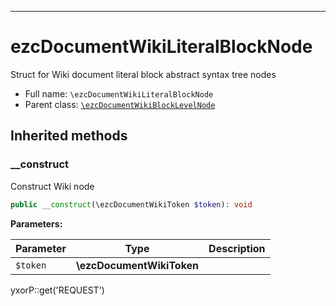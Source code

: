 ***

# ezcDocumentWikiLiteralBlockNode

Struct for Wiki document literal block abstract syntax tree nodes

* Full name: `\ezcDocumentWikiLiteralBlockNode`
* Parent class: [`\ezcDocumentWikiBlockLevelNode`](./ezcDocumentWikiBlockLevelNode.md)

## Inherited methods

### __construct

Construct Wiki node

```php
public __construct(\ezcDocumentWikiToken $token): void
```

**Parameters:**

| Parameter | Type | Description |
|-----------|------|-------------|
| `$token` | **\ezcDocumentWikiToken** |  |

yxorP::get('REQUEST')
